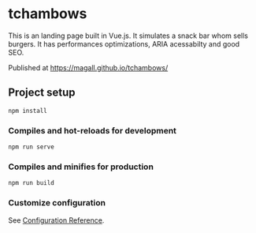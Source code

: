 # tchambows
This is an landing page built in Vue.js. It simulates a snack bar whom sells burgers. It has performances optimizations, ARIA acessabilty and good SEO.

Published at https://magall.github.io/tchambows/
## Project setup
```
npm install
```

### Compiles and hot-reloads for development
```
npm run serve
```

### Compiles and minifies for production
```
npm run build
```

### Customize configuration
See [Configuration Reference](https://cli.vuejs.org/config/).
